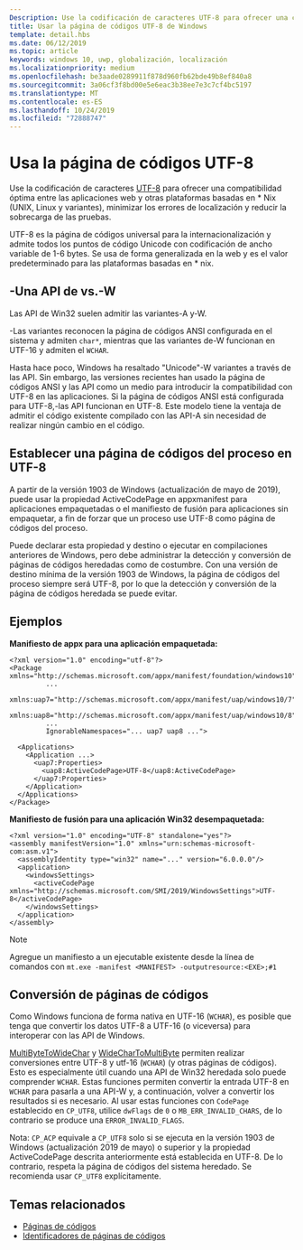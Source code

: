 ```yaml
---
Description: Use la codificación de caracteres UTF-8 para ofrecer una compatibilidad óptima entre las aplicaciones web y otras plataformas basadas en * Nix (UNIX, Linux y variantes), minimizar los errores de localización y reducir la sobrecarga de las pruebas.
title: Usar la página de códigos UTF-8 de Windows
template: detail.hbs
ms.date: 06/12/2019
ms.topic: article
keywords: windows 10, uwp, globalización, localización
ms.localizationpriority: medium
ms.openlocfilehash: be3aade0289911f878d960fb62bde49b8ef840a8
ms.sourcegitcommit: 3a06cf3f8bd00e5e6eac3b38ee7e3c7cf4bc5197
ms.translationtype: MT
ms.contentlocale: es-ES
ms.lasthandoff: 10/24/2019
ms.locfileid: "72888747"
---
```

# <a name="use-the-utf-8-code-page"></a>Usa la página de códigos UTF-8

Use la codificación de caracteres [UTF-8](http://www.utf-8.com/) para ofrecer una compatibilidad óptima entre las aplicaciones web y otras plataformas basadas en * Nix (UNIX, Linux y variantes), minimizar los errores de localización y reducir la sobrecarga de las pruebas.

UTF-8 es la página de códigos universal para la internacionalización y admite todos los puntos de código Unicode con codificación de ancho variable de 1-6 bytes. Se usa de forma generalizada en la web y es el valor predeterminado para las plataformas basadas en * nix.

## <a name="-a-vs--w-apis"></a>-Una API de vs.-W
  
Las API de Win32 suelen admitir las variantes-A y-W.

-Las variantes reconocen la página de códigos ANSI configurada en el sistema y admiten `char*`, mientras que las variantes de-W funcionan en UTF-16 y admiten el `WCHAR`.

Hasta hace poco, Windows ha resaltado "Unicode"-W variantes a través de las API. Sin embargo, las versiones recientes han usado la página de códigos ANSI y las API como un medio para introducir la compatibilidad con UTF-8 en las aplicaciones. Si la página de códigos ANSI está configurada para UTF-8,-las API funcionan en UTF-8. Este modelo tiene la ventaja de admitir el código existente compilado con las API-A sin necesidad de realizar ningún cambio en el código.

## <a name="set-a-process-code-page-to-utf-8"></a>Establecer una página de códigos del proceso en UTF-8

A partir de la versión 1903 de Windows (actualización de mayo de 2019), puede usar la propiedad ActiveCodePage en appxmanifest para aplicaciones empaquetadas o el manifiesto de fusión para aplicaciones sin empaquetar, a fin de forzar que un proceso use UTF-8 como página de códigos del proceso.

Puede declarar esta propiedad y destino o ejecutar en compilaciones anteriores de Windows, pero debe administrar la detección y conversión de páginas de códigos heredadas como de costumbre. Con una versión de destino mínima de la versión 1903 de Windows, la página de códigos del proceso siempre será UTF-8, por lo que la detección y conversión de la página de códigos heredada se puede evitar.

## <a name="examples"></a>Ejemplos

**Manifiesto de appx para una aplicación empaquetada:**

```xaml
<?xml version="1.0" encoding="utf-8"?>
<Package xmlns="http://schemas.microsoft.com/appx/manifest/foundation/windows10"
         ...
         xmlns:uap7="http://schemas.microsoft.com/appx/manifest/uap/windows10/7"
         xmlns:uap8="http://schemas.microsoft.com/appx/manifest/uap/windows10/8"
         ...
         IgnorableNamespaces="... uap7 uap8 ...">

  <Applications>
    <Application ...>
      <uap7:Properties>
        <uap8:ActiveCodePage>UTF-8</uap8:ActiveCodePage>
      </uap7:Properties>
    </Application>
  </Applications>
</Package>
```

**Manifiesto de fusión para una aplicación Win32 desempaquetada:**

``` xaml
<?xml version="1.0" encoding="UTF-8" standalone="yes"?>
<assembly manifestVersion="1.0" xmlns="urn:schemas-microsoft-com:asm.v1">
  <assemblyIdentity type="win32" name="..." version="6.0.0.0"/>
  <application>
    <windowsSettings>
      <activeCodePage xmlns="http://schemas.microsoft.com/SMI/2019/WindowsSettings">UTF-8</activeCodePage>
    </windowsSettings>
  </application>
</assembly>
```

> [!NOTE]
> Agregue un manifiesto a un ejecutable existente desde la línea de comandos con `mt.exe -manifest <MANIFEST> -outputresource:<EXE>;#1`

## <a name="code-page-conversion"></a>Conversión de páginas de códigos

Como Windows funciona de forma nativa en UTF-16 (`WCHAR`), es posible que tenga que convertir los datos UTF-8 a UTF-16 (o viceversa) para interoperar con las API de Windows.

[MultiByteToWideChar](https://docs.microsoft.com/windows/desktop/api/stringapiset/nf-stringapiset-multibytetowidechar) y [WideCharToMultiByte](https://docs.microsoft.com/windows/desktop/api/stringapiset/nf-stringapiset-widechartomultibyte) permiten realizar conversiones entre UTF-8 y utf-16 (`WCHAR`) (y otras páginas de códigos). Esto es especialmente útil cuando una API de Win32 heredada solo puede comprender `WCHAR`. Estas funciones permiten convertir la entrada UTF-8 en `WCHAR` para pasarla a una API-W y, a continuación, volver a convertir los resultados si es necesario.
Al usar estas funciones con `CodePage` establecido en `CP_UTF8`, utilice `dwFlags` de `0` o `MB_ERR_INVALID_CHARS`, de lo contrario se produce una `ERROR_INVALID_FLAGS`.

Nota: `CP_ACP` equivale a `CP_UTF8` solo si se ejecuta en la versión 1903 de Windows (actualización 2019 de mayo) o superior y la propiedad ActiveCodePage descrita anteriormente está establecida en UTF-8. De lo contrario, respeta la página de códigos del sistema heredado. Se recomienda usar `CP_UTF8` explícitamente.

## <a name="related-topics"></a>Temas relacionados

- [Páginas de códigos](https://docs.microsoft.com/windows/desktop/Intl/code-pages)
- [Identificadores de páginas de códigos](https://docs.microsoft.com/windows/desktop/Intl/code-page-identifiers)
